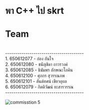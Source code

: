 # พา C++ ไป skrt
<h1>Team</h1> <br>
---------------------------------------<br>
1. 650612077 - ก๋อง กันใจ         <br> 
2. 650612080 - ชนัญชิดา ถาวรวงค์    <br>
3. 650612085 - ธิฆัมพร ลักษณะโภคิน <br>
4. 650612100 - ศุภกร สุวรรณภพ   <br>
5. 650612101 - สันต์ทศน์ เขียวอุบล  <br>
6. 650612079 - กิตติวัฒน์ ยะสารวรรณ   <br>
---------------------------------------<br>

![commisstion 5](https://images7.alphacoders.com/486/486291.jpg)
>
<!-- BLOG-POST-LIST:START -->
<!-- BLOG-POST-LIST:END -->


